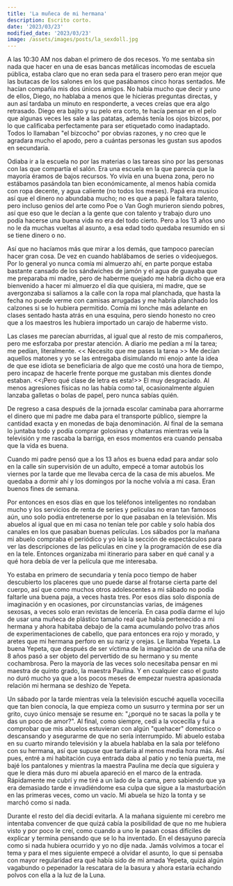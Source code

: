 ```yaml
---
title: 'La muñeca de mi hermana'
description: Escrito corto.
date: '2023/03/23'
modified_date: '2023/03/23'
image: /assets/images/posts/la_sexdoll.jpg
---
```


A las 10:30 AM nos daban el primero de dos recesos. Yo me sentaba sin nada que hacer en una de esas bancas metálicas incomodas de escuela pública, estaba claro que no eran seda para el trasero pero eran mejor que las butacas de los salones en los que pasábamos cinco horas sentados. Me hacían compañía mis dos únicos amigos. No había mucho que decir y uno de ellos, Diego, no hablaba a menos que le hicieras preguntas directas, y aun así tardaba un minuto en responderte, a veces creías que era algo retrasado. Diego era bajito y su pelo era corto, te hacía pensar en el pelo que algunas veces les sale a las patatas, además tenía los ojos bizcos, por lo que calificaba perfectamente para ser etiquetado como inadaptado. Todos lo llamaban "el bizcocho" por obvias razones, y no creo que le agradara mucho el apodo, pero a cuántas personas les gustan sus apodos en secundaria.

Odiaba ir a la escuela no por las materias o las tareas sino por las personas con las que compartía el salón. Era una escuela en la que parecía que la mayoría éramos de bajos recursos. Yo vivía en una buena zona, pero no estábamos pasándola tan bien económicamente, al menos había comida con ropa decente, y agua caliente (no todos los meses). Papá era musico así que el dinero no abundaba mucho; no es que a papá le faltara talento, pero incluso genios del arte como Poe o Van Gogh murieron siendo pobres, así que eso que le decían a la gente que con talento y trabajo duro uno podía hacerse una buena vida no era del todo cierto. Pero a los 13 años uno no le da muchas vueltas al asunto, a esa edad todo quedaba resumido en si se tiene dinero o no.

Así que no hacíamos más que mirar a los demás, que tampoco parecían hacer gran cosa. De vez en cuando hablábamos de series o videojuegos. Por lo general yo nunca comía mi almuerzo ahí, en parte porque estaba bastante cansado de los sándwiches de jamón y el agua de guayaba que me preparaba mi madre, pero de haberme quejado me habría dicho que era bienvenido a hacer mi almuerzo el día que quisiera, mi madre, que se avergonzaba si salíamos a la calle con la ropa mal planchada, que hasta la fecha no puede verme con camisas arrugadas y me habría planchado los calzones si se lo hubiera permitido. Comía mi lonche más adelante en clases sentado hasta atrás en una esquina, pero siendo honesto no creo que a los maestros les hubiera importado un carajo de haberme visto.

Las clases me parecían aburridas, al igual que al resto de mis compañeros, pero me esforzaba por prestar atención. A diario me pedían a mí la tarea; me pedían, literalmente. << Necesito que me pases la tarea >> Me decían aquellos matones y yo se las entregaba disimulando mi enojo ante la idea de que ese idiota se beneficiaria de algo que me costó una hora de tiempo, pero incapaz de hacerle frente porque me gustaban mis dientes donde estaban. <<¡Pero qué clase de letra es esta!>> El muy desgraciado. Al menos agresiones físicas no las había como tal, ocasionalmente alguien lanzaba galletas o bolas de papel, pero nunca sabías quién.

De regreso a casa después de la jornada escolar caminaba para ahorrarme el dinero que mi padre me daba para el transporte público, siempre la cantidad exacta y en monedas de baja denominación. Al final de la semana lo juntaba todo y podía comprar golosinas y chatarras mientras veía la televisión y me rascaba la barriga, en esos momentos era cuando pensaba que la vida es buena.

Cuando mi padre pensó que a los 13 años es buena edad para andar solo en la calle sin supervisión de un adulto, empecé a tomar autobús los viernes por la tarde que me llevaba cerca de la casa de mis abuelos. Me quedaba a dormir ahí y los domingos por la noche volvía a mi casa. Eran buenos fines de semana.

Por entonces en esos días en que los teléfonos inteligentes no rondaban mucho y los servicios de renta de series y películas no eran tan famosos aún, uno solo podía entretenerse por lo que pasaban en la televisión. Mis abuelos al igual que en mi casa no tenían tele por cable y solo había dos canales en los que pasaban buenas películas. Los sábados por la mañana mi abuelo compraba el periódico y yo leía la sección de espectáculos para ver las descripciones de las películas en cine y la programación de ese día en la tele. Entonces organizaba mi itinerario para saber en qué canal y a qué hora debía de ver la película que me interesaba.

Yo estaba en primero de secundaria y tenía poco tiempo de haber descubierto los placeres que uno puede darse al frotarse cierta parte del cuerpo, así que como muchos otros adolescentes a mi sábado no podía faltarle una buena paja, a veces hasta tres. Por esos días solo disponía de imaginación y en ocasiones, por circunstancias varias, de imágenes sexosas, a veces solo eran revistas de lencería.
En casa podía darme el lujo de usar una muñeca de plástico tamaño real que había pertenecido a mi hermana y ahora habitaba debajo de la cama acumulando polvo tras años de experimentaciones de cabello, que para entonces era rojo y morado, y aretes que mi hermana perforo en su nariz y orejas. Le llamaba Yepeta. La buena Yepeta, que después de ser víctima de la imaginación de una niña de 8 años pasó a ser objeto del pervertido de su hermano y su mente cochambrosa. Pero la mayoría de las veces solo necesitaba pensar en mi maestra de quinto grado, la maestra Paulina. Y en cualquier caso el gusto no duró mucho ya que a los pocos meses de empezar nuestra apasionada relación mi hermana se deshizo de Yepeta.

Un sábado por la tarde mientras veía la televisión escuché aquella vocecilla que tan bien conocía, la que empieza como un susurro y termina por ser un grito, cuyo único mensaje se resume en: "¿porqué no te sacas la polla y te das un poco de amor?". Al final, como siempre, cedí a la vocecilla y fui a comprobar que mis abuelos estuvieran con algún "quehacer" domestico o descansando y asegurarme de que no sería interrumpido. Mi abuelo estaba en su cuarto mirando televisión y la abuela hablaba en la sala por teléfono con su hermana, así que supuse que tardaría al menos media hora más. Así pues, entré a mi habitación cuya entrada daba al patio y no tenía puerta, me bajé los pantalones y mientras la maestra Paulina me decía que siguiera y que le diera más duro mi abuela apareció en el marco de la entrada. Rápidamente me cubrí y me tiré a un lado de la cama, pero sabiendo que ya era demasiado tarde e invadiéndome esa culpa que sigue a la masturbación en las primeras veces, como un vacío. Mi abuela se hizo la tonta y se marchó como si nada.

Durante el resto del día decidí evitarla. A la mañana siguiente mi cerebro me intentaba convencer de que quizá cabía la posibilidad de que no me hubiera visto y por poco le creí, como cuando a uno le pasan cosas difíciles de explicar y termina pensando que se lo ha inventado. En el desayuno parecía como si nada hubiera ocurrido y yo no dije nada. Jamás volvimos a tocar el tema y para el mes siguiente empecé a olvidar el asunto, lo que si pensaba con mayor regularidad era qué había sido de mi amada Yepeta, quizá algún vagabundo o pepenador la rescatara de la basura y ahora estaría echando polvos con ella a la luz de la Luna. 

